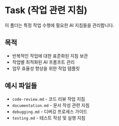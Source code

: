 # Task (작업 관련 지침)

이 폴더는 특정 작업 수행에 필요한 AI 지침들을 관리합니다.

## 목적
- 반복적인 작업에 대한 표준화된 지침 보관
- 작업별 최적화된 AI 프롬프트 관리
- 업무 효율성 향상을 위한 작업 템플릿

## 예시 파일들
- `code-review.md` - 코드 리뷰 작업 지침
- `documentation.md` - 문서 작성 관련 지침
- `debugging.md` - 디버깅 프로세스 가이드
- `testing.md` - 테스트 작성 및 실행 지침